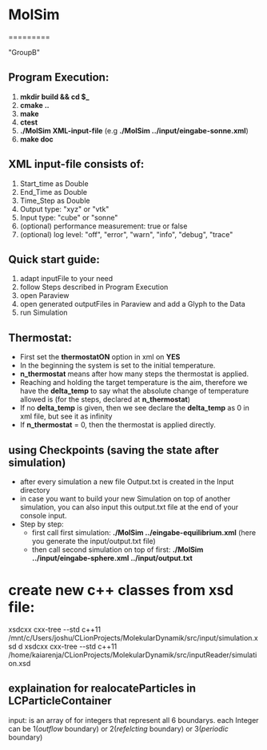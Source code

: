 # MolSim
=========

"GroupB"

## Program Execution:

1. **mkdir build && cd $_**
2. **cmake ..**
3. **make**
4. **ctest**
5. **./MolSim XML-input-file** (e.g **./MolSim ../input/eingabe-sonne.xml**)
6. **make doc**

## XML input-file consists of:

1. Start_time as Double
2. End_Time as Double
3. Time_Step as Double
4. Output type: "xyz" or "vtk"
5. Input type: "cube" or "sonne"
6. (optional) performance measurement: true or false
7. (optional) log level: "off", "error", "warn", "info", "debug", "trace"


## Quick start guide:
1. adapt inputFile to your need
2. follow Steps described in Program Execution
3. open Paraview
4. open generated outputFiles in Paraview and add a Glyph to the Data
5. run Simulation

## Thermostat:
- First set the **thermostatON** option in xml on **YES**
- In the beginning the system is set to the initial temperature.
- **n_thermostat** means after how many steps the thermostat is applied.
- Reaching and holding the target temperature is the aim, therefore we have the **delta_temp** to say what the absolute
change of temperature allowed is (for the steps, declared at **n_thermostat**)
- If no **delta_temp** is given, then we see declare the **delta_temp** as 0 in xml file, but see it as infinity
- If **n_thermostat** = 0, then the thermostat is applied directly.


## using Checkpoints (saving the state after simulation)
- after every simulation a new file Output.txt is created in the Input directory
- in case you want to build your new Simulation on top of another simulation, you can also input this output.txt file at
the end of your console input.
- Step by step: 
  - first call first simulation: **./MolSim ../eingabe-equilibrium.xml** 
            (here you generate the input/output.txt file)
  - then call second simulation on top of first: **./MolSim ../input/eingabe-sphere.xml ../input/output.txt**


# create new c++ classes from xsd file:
xsdcxx cxx-tree --std c++11 /mnt/c/Users/joshu/CLionProjects/MolekularDynamik/src/input/simulation.xsd d
xsdcxx cxx-tree --std c++11 /home/kaiarenja/CLionProjects/MolekularDynamik/src/inputReader/simulation.xsd

## explaination for realocateParticles in LCParticleContainer
input: is an array of for integers that represent all 6 boundarys. each Integer can be 1(_outflow_ boundary) or 2(_refelcting_ boundary) or 3(_periodic_ boundary)


